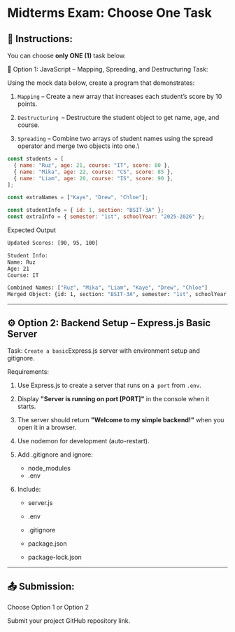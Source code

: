 # Midterms Exam: Choose One Task

## 📝 Instructions:

You can choose **only ONE (1)** task below.

🧩 Option 1: JavaScript – Mapping, Spreading, and Destructuring
Task:

Using the mock data below, create a program that demonstrates:

1. `Mapping` – Create a new array that increases each student’s score by 10 points.

2. `Destructuring `– Destructure the student object to get name, age, and course.

3. `Spreading` – Combine two arrays of student names using the spread operator and merge two objects into one.\

```javascript
const students = [
  { name: "Ruz", age: 21, course: "IT", score: 80 },
  { name: "Mika", age: 22, course: "CS", score: 85 },
  { name: "Liam", age: 20, course: "IS", score: 90 },
];

const extraNames = ["Kaye", "Drew", "Chloe"];

const studentInfo = { id: 1, section: "BSIT-3A" };
const extraInfo = { semester: "1st", schoolYear: "2025-2026" };
```

Expected Output

```bash
Updated Scores: [90, 95, 100]

Student Info:
Name: Ruz
Age: 21
Course: IT

Combined Names: ["Ruz", "Mika", "Liam", "Kaye", "Drew", "Chloe"]
Merged Object: {id: 1, section: "BSIT-3A", semester: "1st", schoolYear: "2025-2026"}
```

---

## ⚙️ Option 2: Backend Setup – Express.js Basic Server

Task:
`Create a basic`Express.js server with environment setup and gitignore.

Requirements:

1. Use Express.js to create a server that runs on a` port` from `.env`.

2. Display **"Server is running on port [PORT]"** in the console when it starts.

3. The server should return **"Welcome to my simple backend!"** when you open it in a browser.

4. Use nodemon for development (auto-restart).

5. Add .gitignore and ignore:
   - node_modules
   - .env
6. Include:

   - server.js

   - .env

   - .gitignore

   - package.json

   - package-lock.json

---

## 📤 Submission:

Choose Option 1 or Option 2

Submit your project GitHub repository link.

